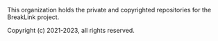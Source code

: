 This organization holds the private and copyrighted repositories for the BreakLink project.

Copyright (c) 2021-2023, all rights reserved.

